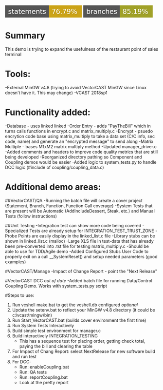 ![Coverage](./badges/statements.svg)
![Coverage](./badges/branches.svg)

# Summary

This demo is trying to expand the usefulness of the restaurant point of sales terminal

# Tools:
 -External MinGW v4.8 (trying to avoid VectorCAST MinGW since Linux doesn't have it.  This may change)
 -VCAST 2018sp1
    
# Functionality added:

-Database - uses linked linked
-Order Entry - adds "PayTheBill" which in turns calls functions in encrypt.c and matrix_multiply.c
-Encrypt - psuedo encrytion code base using matrix_multiply to take a data set (C/C info, sec code, name) and generate an "encrypted message" to send along
-Matrix Multiple - bases M1xM2 matrix multiply method
-Updated manager_driver.c 
-Added comments and headers to improve code quality metrics that are still being developed
-Reorganized directory pathing so Component and Coupling demos would be easier
-Added logic to system_tests.py to handle DCC logic (#include of coupling/coupling_data.c)
    
# Additional demo areas:

##VectorCAST/QA
-Running the batch file will create a cover project (Statement, Branch, Function, Function Call coverage)
-System Tests that are present will be Automatic (AddIncludeDessert, Steak, etc.) and Manual Tests (follow instructions)
        
##Unit Testing
-Integration test can show more code being covered
-Specialized Tests are already setup for INTEGRATION_TEST_TRUST_ZONE
-Probe Points are easily display in the linked_list.c file
-Library stubs can be shown in linked_list.c (malloc)
-Large XLS file in test-data that has already been pre-converted into .tst file for testing matrix_multiply.c
-Should be able to use for TDD/Agile demo
-Added Configured Stubs User Code to properly exit on a call __SystemReset() and setup needed parameters (good examples)
        
#VectorCAST/Manage
-Impact of Change Report - point the "Next Release"
        
#VectorCAST DCC *out of date*
-Added batch file for running Data/Control Coupling Demo.  Works with system_tests.py script

        

#Steps to use:

1. Run vcshell make.bat to get the vcshell.db configured *optional*    
2. Update the setenv.bat to reflect your MinGW v4.8 directory (it could be c:\vcast\mingw\bin)
3. Run Start_VectorCAST.bat (builds cover environment the first time)
4. Run System Tests Interactively
5. Build simple test environment for manager.c
6. Build interactively INTEGRATION_TESTING
    - This has a sequence test for placing order, getting check total, paying the bill and clearing the table
7. For Impact of Chang Report: select NextRelease for new software build and run test
8. For DCC:
    - Run: enableCoupling.bat
    - Run: QA tests
    - Run: reportCoupling.bat
    - Look at the pretty report
